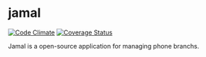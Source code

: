 # jamal

[![Code Climate](https://codeclimate.com/repos/52d7255269568043730078b5/badges/a3636b422d2d2135ce4b/gpa.png)](https://codeclimate.com/repos/52d7255269568043730078b5/feed)
[![Coverage Status](https://coveralls.io/repos/guivinicius/jamal/badge.png)](https://coveralls.io/r/guivinicius/jamal)

Jamal is a open-source application for managing phone branchs.